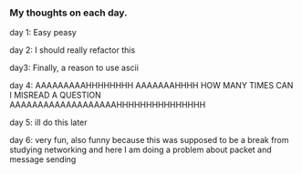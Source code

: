 ### My thoughts on each day.

day 1: Easy peasy

day 2: I should really refactor this

day3: Finally, a reason to use ascii

day 4: AAAAAAAAAHHHHHHHH AAAAAAAHHHH HOW MANY TIMES CAN I MISREAD A QUESTION AAAAAAAAAAAAAAAAAAAHHHHHHHHHHHHHHH

day 5: ill do this later

day 6: very fun, also funny because this was supposed to be a break from studying networking and here I am doing a problem about packet and message sending
